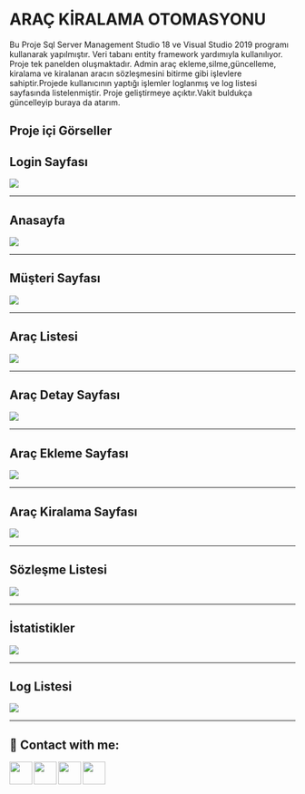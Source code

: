 
# ARAÇ KİRALAMA OTOMASYONU

Bu Proje Sql Server Management Studio 18 ve Visual Studio 2019 programı kullanarak yapılmıştır. Veri tabanı entity framework yardımıyla kullanılıyor. Proje tek panelden oluşmaktadır. Admin araç ekleme,silme,güncelleme, kiralama ve kiralanan aracın sözleşmesini bitirme gibi işlevlere sahiptir.Projede kullanıcının yaptığı işlemler loglanmış ve log listesi sayfasında listelenmiştir. Proje geliştirmeye açıktır.Vakit buldukça güncelleyip buraya da atarım. 

 ## Proje içi Görseller

## Login Sayfası
![](https://i.hizliresim.com/1wirjku.jpg)


------------

## Anasayfa
![](https://i.hizliresim.com/3sf0xst.jpg)

------------

## Müşteri Sayfası
![](https://i.hizliresim.com/tr0mg2z.jpg)

------------


## Araç Listesi
![](https://i.hizliresim.com/72z2jfq.jpg)


------------
## Araç Detay Sayfası
![](https://i.hizliresim.com/1snpy7a.jpg)

------------
## Araç Ekleme Sayfası
![](https://i.hizliresim.com/3vtb3m5.jpg)

------------

## Araç Kiralama Sayfası
![](https://i.hizliresim.com/nygrk3b.jpg)

------------
## Sözleşme Listesi
![](https://i.hizliresim.com/pf88gfq.jpg)

------------
## İstatistikler
![](https://i.hizliresim.com/gzd7hk7.jpg)

------------
## Log Listesi
![](https://i.hizliresim.com/1g7gyzl.jpg)

------------






## 🔗 Contact with me:

[<img  align="left" width="40" src="https://i.hizliresim.com/exri7bb.png"  />][instagram]
[<img  align="left" width="40" src="https://i.hizliresim.com/f1rgvb3.png"  />][twitter]
[<img align="left"  width="40" src="https://i.hizliresim.com/3hvivrs.png"  />][linkedin]
[<img  align="left" width="40" src="https://i.hizliresim.com/9nz06zq.png"  />][gmail]

[instagram]: https://www.instagram.com/ugurfurkan64/
[twitter]: https://twitter.com/Furkanugur64
[linkedin]: https://www.linkedin.com/in/furkan-ugur64/
[gmail]: mailto:furkanugur64@gmail.com



